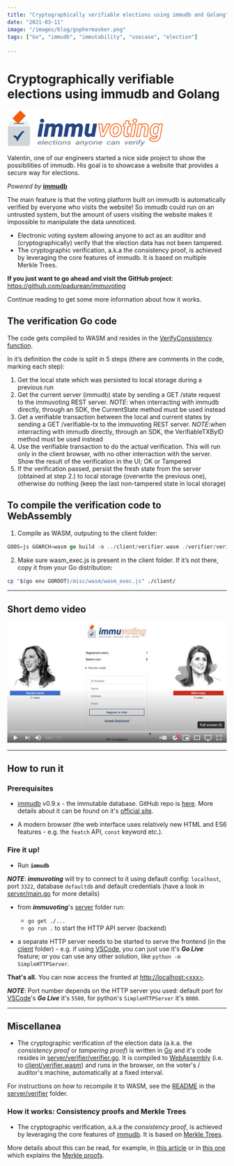 ```yaml
---
title: "Cryptographically verifiable elections using immudb and Golang"
date: "2021-03-11"
image: "/images/blog/gophermasker.png"
tags: ["Go", "immudb", "immutability", "usecase", "election"]

---
```


# Cryptographically verifiable elections using immudb and Golang

<img src="https://github.com/padurean/immuvoting/blob/main/client/immuvoting-logo.svg" height="85">

Valentin, one of our engineers started a nice side project to show the possibilities of immudb. His goal is to showcase a website that provides a secure way for elections. 

_Powered by_ **[immudb](https://github.com/codenotary/immudb)**


The main feature is that the voting platform built on immudb is automatically verified by everyone who visits the website! So immudb could run on an untrusted system, but the amount of users visiting the website makes it impossible to manipulate the data unnoticed.

* Electronic voting system allowing anyone to act as an auditor and (cryptographically) verify that the election data has not been tampered.
* The cryptographic verification, a.k.a the consistency proof, is achieved by leveraging the core features of immudb. It is based on multiple Merkle Trees.

**If you just want to go ahead and visit the GitHub project**: https://github.com/padurean/immuvoting

Continue reading to get some more information about how it works.

## The verification Go code

The code gets compiled to WASM and resides in the [VerifyConsistency function](https://github.com/padurean/immuvoting/blob/fa8e7f32b0745c844f5185c08fb72068518c6cf4/server/verifier/verifier.go#L38). 

In it’s definition the code is split in 5 steps (there are comments in the code, marking each step):

1. Get the local state which was persisted to local storage during a previous run
2. Get the current server (immudb) state by sending a GET /state request to the immuvoting REST server. *NOTE*: when interracting with immudb directly, through an SDK, the CurrentState method must be used instead
3. Get a verifiable transaction between the local and current states by sending a GET /verifiable-tx to the immuvoting REST server. *NOTE*:when interracting with immudb directly, through an SDK, the VerifiableTXByID method must be used instead
4. Use the verifiable transaction to do the actual verification. This will run only in the client browser, with no other interraction with the server. Show the result of the verification in the UI; OK or Tampered
5. If the verification passed, persist the fresh state from the server (obtained at step 2.) to local storage (overwrite the previous one), otherwise do nothing (keep the last non-tampered state in local storage)

## To compile the verification code to WebAssembly

1. Compile as WASM, outputing to the client folder: 
```go
GOOS=js GOARCH=wasm go build -o ../client/verifier.wasm ./verifier/verifier.go*
```
2. Make sure wasm_exec.js is present in the client folder. If it’s not there, copy it from your Go distribution:
```bash
cp "$(go env GOROOT)/misc/wasm/wasm_exec.js" ./client/
```

---

## Short demo video

[![immuvoting in action](https://github.com/padurean/immuvoting/blob/main/immuvoting-demo-thumbnail.png)](https://youtu.be/brFN6TzmI2M "immuvoting in action: demo video")

---

## How to run it

### Prerequisites

- [immudb](https://github.com/codenotary/immudb) v0.9.x - the immutable database. GitHub repo is [here](https://github.com/codenotary/immudb). More details about it can be found on it's [official site](https://www.codenotary.com/technologies/immudb/).

- A modern browser (the web interface uses relatively new HTML and ES6 features - e.g. the `featch` API, `const` keyword etc.).

### Fire it up!

- Run **`immudb`**

**_NOTE_**: _**immuvoting**_ will try to connect to it using default config: `localhost`, port `3322`, database `defaultdb` and default credentials (have a look in [server/main.go](./server/main.go) for more details)

- from _**immuvoting**_'s [server](./server) folder run:
  - `go get ./...`
  - `go run .` to start the HTTP API server (backend)

- a separate HTTP server needs to be started to serve the frontend (in the [client](./client) folder) - e.g. if using [VSCode](https://code.visualstudio.com), you can just use it's _**Go Live**_ feature; or you can use any other solution, like `python -m SimpleHTTPServer`.

**That's all.** You can now access the fronted at [http://localhost:&lt;xxx&gt;](http://localhost:5500).

**_NOTE_**: Port number depends on the HTTP server you used: default port for [VSCode](https://code.visualstudio.com)'s _**Go Live**_ it's `5500`, for python's `SimpleHTTPServer` it's `8000`.

---

## Miscellanea

- The cryptographic verification of the election data (a.k.a. the _consistency proof_ or _tampering proof_) is written in [Go](https://golang.org) and it's code resides in [server/verifier/verifier.go](./server/verifier/verifier.go). 
It is compiled to [WebAssembly](https://webassembly.org) (i.e. to [client/verifier.wasm](./client/verifier.wasm)) and runs in the browser, on the voter's / auditor's machine, automatically at a fixed interval. 

For instructions on how to recompile it to WASM, see the [README](./server/verifier/README.md) in the [server/verifier](./server/verifier) folder.

### How it works: Consistency proofs and Merkle Trees

- The cryptographic verification, a.k.a the _consistency proof_, is achieved by leveraging the core features of [immudb](https://www.codenotary.com/technologies/immudb/). 
It is based on [Merkle Trees](https://brilliant.org/wiki/merkle-tree/). 

More details about this can be read, for example, in [this article](https://transparency.dev/verifiable-data-structures/) or in [this one](https://computersciencewiki.org/index.php/Merkle_proof) which explains the [Merkle proofs](https://computersciencewiki.org/index.php/Merkle_proof).

